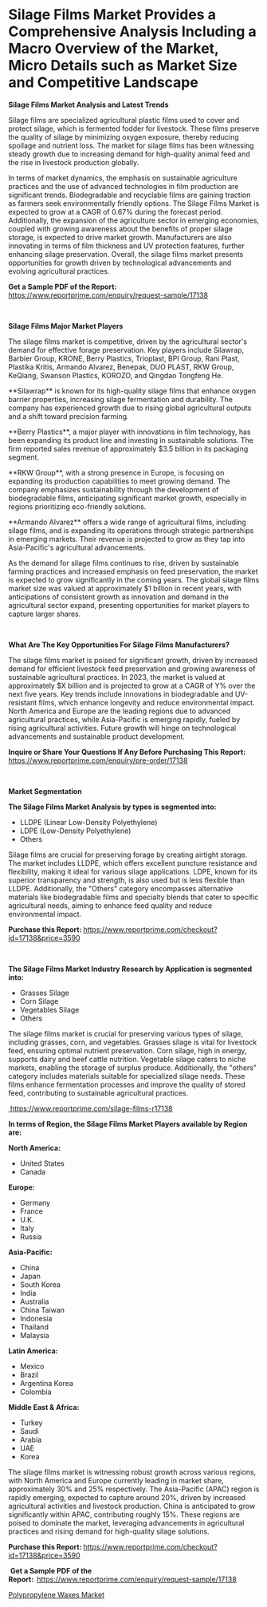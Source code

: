<p><h1>Silage Films Market Provides a Comprehensive Analysis Including a Macro Overview of the Market, Micro Details such as Market Size and Competitive Landscape</h1></p><p><strong>Silage Films Market Analysis and Latest Trends</strong></p>
<p><p>Silage films are specialized agricultural plastic films used to cover and protect silage, which is fermented fodder for livestock. These films preserve the quality of silage by minimizing oxygen exposure, thereby reducing spoilage and nutrient loss. The market for silage films has been witnessing steady growth due to increasing demand for high-quality animal feed and the rise in livestock production globally. </p><p>In terms of market dynamics, the emphasis on sustainable agriculture practices and the use of advanced technologies in film production are significant trends. Biodegradable and recyclable films are gaining traction as farmers seek environmentally friendly options. The Silage Films Market is expected to grow at a CAGR of 0.67% during the forecast period. Additionally, the expansion of the agriculture sector in emerging economies, coupled with growing awareness about the benefits of proper silage storage, is expected to drive market growth. Manufacturers are also innovating in terms of film thickness and UV protection features, further enhancing silage preservation. Overall, the silage films market presents opportunities for growth driven by technological advancements and evolving agricultural practices.</p></p>
<p><strong>Get a Sample PDF of the Report:&nbsp;</strong> <a href="https://www.reportprime.com/enquiry/request-sample/17138?utm_campaign=3269&utm_medium=2&utm_source=Github&utm_content=ia&utm_term=18032025&utm_id=silage-films">https://www.reportprime.com/enquiry/request-sample/17138</a></p>
<p>&nbsp;</p>
<p><strong>Silage Films Major Market Players</strong></p>
<p><p>The silage films market is competitive, driven by the agricultural sector's demand for effective forage preservation. Key players include Silawrap, Barbier Group, KRONE, Berry Plastics, Trioplast, BPI Group, Rani Plast, Plastika Kritis, Armando Alvarez, Benepak, DUO PLAST, RKW Group, KeQiang, Swanson Plastics, KOROZO, and Qingdao Tongfeng He.</p><p>**Silawrap** is known for its high-quality silage films that enhance oxygen barrier properties, increasing silage fermentation and durability. The company has experienced growth due to rising global agricultural outputs and a shift toward precision farming. </p><p>**Berry Plastics**, a major player with innovations in film technology, has been expanding its product line and investing in sustainable solutions. The firm reported sales revenue of approximately $3.5 billion in its packaging segment.</p><p>**RKW Group**, with a strong presence in Europe, is focusing on expanding its production capabilities to meet growing demand. The company emphasizes sustainability through the development of biodegradable films, anticipating significant market growth, especially in regions prioritizing eco-friendly solutions.</p><p>**Armando Alvarez** offers a wide range of agricultural films, including silage films, and is expanding its operations through strategic partnerships in emerging markets. Their revenue is projected to grow as they tap into Asia-Pacific's agricultural advancements.</p><p>As the demand for silage films continues to rise, driven by sustainable farming practices and increased emphasis on feed preservation, the market is expected to grow significantly in the coming years. The global silage films market size was valued at approximately $1 billion in recent years, with anticipations of consistent growth as innovation and demand in the agricultural sector expand, presenting opportunities for market players to capture larger shares.</p></p>
<p>&nbsp;</p>
<p><strong>What Are The Key Opportunities For Silage Films Manufacturers?</strong></p>
<p><p>The silage films market is poised for significant growth, driven by increased demand for efficient livestock feed preservation and growing awareness of sustainable agricultural practices. In 2023, the market is valued at approximately $X billion and is projected to grow at a CAGR of Y% over the next five years. Key trends include innovations in biodegradable and UV-resistant films, which enhance longevity and reduce environmental impact. North America and Europe are the leading regions due to advanced agricultural practices, while Asia-Pacific is emerging rapidly, fueled by rising agricultural activities. Future growth will hinge on technological advancements and sustainable product development.</p></p>
<p><strong>Inquire or Share Your Questions If Any Before Purchasing This Report:</strong> <a href="https://www.reportprime.com/enquiry/pre-order/17138?utm_campaign=3269&utm_medium=2&utm_source=Github&utm_content=ia&utm_term=18032025&utm_id=silage-films">https://www.reportprime.com/enquiry/pre-order/17138</a></p>
<p>&nbsp;</p>
<p><strong>Market Segmentation</strong></p>
<p><strong>The Silage Films Market Analysis by types is segmented into:</strong></p>
<p><ul><li>LLDPE (Linear Low-Density Polyethylene)</li><li>LDPE (Low-Density Polyethylene)</li><li>Others</li></ul></p>
<p><p>Silage films are crucial for preserving forage by creating airtight storage. The market includes LLDPE, which offers excellent puncture resistance and flexibility, making it ideal for various silage applications. LDPE, known for its superior transparency and strength, is also used but is less flexible than LLDPE. Additionally, the "Others" category encompasses alternative materials like biodegradable films and specialty blends that cater to specific agricultural needs, aiming to enhance feed quality and reduce environmental impact.</p></p>
<p><strong>Purchase this Report:&nbsp;</strong><a href="https://www.reportprime.com/checkout?id=17138&price=3590&utm_campaign=3269&utm_medium=2&utm_source=Github&utm_content=ia&utm_term=18032025&utm_id=silage-films">https://www.reportprime.com/checkout?id=17138&price=3590</a></p>
<p>&nbsp;</p>
<p><strong>The Silage Films Market Industry Research by Application is segmented into:</strong></p>
<p><ul><li>Grasses Silage</li><li>Corn Silage</li><li>Vegetables Silage</li><li>Others</li></ul></p>
<p><p>The silage films market is crucial for preserving various types of silage, including grasses, corn, and vegetables. Grasses silage is vital for livestock feed, ensuring optimal nutrient preservation. Corn silage, high in energy, supports dairy and beef cattle nutrition. Vegetable silage caters to niche markets, enabling the storage of surplus produce. Additionally, the "others" category includes materials suitable for specialized silage needs. These films enhance fermentation processes and improve the quality of stored feed, contributing to sustainable agricultural practices.</p></p>
<p><a href="https://www.reportprime.com/silage-films-r17138?utm_campaign=3269&utm_medium=2&utm_source=Github&utm_content=ia&utm_term=18032025&utm_id=silage-films">&nbsp;https://www.reportprime.com/silage-films-r17138</a></p>
<p><strong>In terms of Region, the Silage Films Market Players available by Region are:</strong></p>
<p>
    <p> <strong> North America: </strong>
        <ul>
            <li>United States</li>
            <li>Canada</li>
        </ul>
        </p> 
    <p> <strong> Europe: </strong>
        <ul>
            <li>Germany</li>
            <li>France</li>
            <li>U.K.</li>
            <li>Italy</li>
            <li>Russia</li>
        </ul>
        </p> 
    <p> <strong> Asia-Pacific: </strong>
        <ul>
            <li>China</li>
            <li>Japan</li>
            <li>South Korea</li>
            <li>India</li>
            <li>Australia</li>
            <li>China Taiwan</li>
            <li>Indonesia</li>
            <li>Thailand</li>
            <li>Malaysia</li>
        </ul>
        </p> 
    <p> <strong> Latin America: </strong>
        <ul>
            <li>Mexico</li>
            <li>Brazil</li>
            <li>Argentina Korea</li>
            <li>Colombia</li>
        </ul>
        </p> 
    <p> <strong> Middle East & Africa: </strong>
        <ul>
            <li>Turkey</li>
            <li>Saudi</li>
            <li>Arabia</li>
            <li>UAE</li>
            <li>Korea</li>
        </ul>
    </p>
    </p>
<p><p>The silage films market is witnessing robust growth across various regions, with North America and Europe currently leading in market share, approximately 30% and 25% respectively. The Asia-Pacific (APAC) region is rapidly emerging, expected to capture around 20%, driven by increased agricultural activities and livestock production. China is anticipated to grow significantly within APAC, contributing roughly 15%. These regions are poised to dominate the market, leveraging advancements in agricultural practices and rising demand for high-quality silage solutions.</p></p>
<p><strong>Purchase this Report: </strong><a href="https://www.reportprime.com/checkout?id=17138&price=3590&utm_campaign=3269&utm_medium=2&utm_source=Github&utm_content=ia&utm_term=18032025&utm_id=silage-films">https://www.reportprime.com/checkout?id=17138&price=3590</a></p>
<p>&nbsp;<strong>Get a Sample PDF of the Report:&nbsp;&nbsp;</strong><a href="https://www.reportprime.com/enquiry/request-sample/17138?utm_campaign=3269&utm_medium=2&utm_source=Github&utm_content=ia&utm_term=18032025&utm_id=silage-films">https://www.reportprime.com/enquiry/request-sample/17138</a></p>
<p><strong></strong></p>
<p><p><a href="https://github.com/lefiobakali/Market-Research-Report-List-1/blob/main/polypropylene-waxes-market.md?utm_campaign=3269&utm_medium=2&utm_source=Github&utm_content=ia&utm_term=18032025&utm_id=silage-films">Polypropylene Waxes Market</a></p></p>